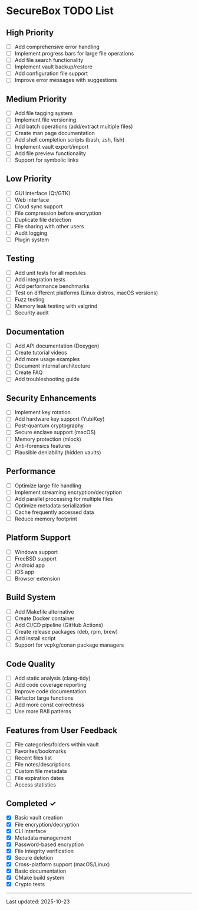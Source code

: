 # SecureBox TODO List

## High Priority

- [ ] Add comprehensive error handling
- [ ] Implement progress bars for large file operations
- [ ] Add file search functionality
- [ ] Implement vault backup/restore
- [ ] Add configuration file support
- [ ] Improve error messages with suggestions

## Medium Priority

- [ ] Add file tagging system
- [ ] Implement file versioning
- [ ] Add batch operations (add/extract multiple files)
- [ ] Create man page documentation
- [ ] Add shell completion scripts (bash, zsh, fish)
- [ ] Implement vault export/import
- [ ] Add file preview functionality
- [ ] Support for symbolic links

## Low Priority

- [ ] GUI interface (Qt/GTK)
- [ ] Web interface
- [ ] Cloud sync support
- [ ] File compression before encryption
- [ ] Duplicate file detection
- [ ] File sharing with other users
- [ ] Audit logging
- [ ] Plugin system

## Testing

- [ ] Add unit tests for all modules
- [ ] Add integration tests
- [ ] Add performance benchmarks
- [ ] Test on different platforms (Linux distros, macOS versions)
- [ ] Fuzz testing
- [ ] Memory leak testing with valgrind
- [ ] Security audit

## Documentation

- [ ] Add API documentation (Doxygen)
- [ ] Create tutorial videos
- [ ] Add more usage examples
- [ ] Document internal architecture
- [ ] Create FAQ
- [ ] Add troubleshooting guide

## Security Enhancements

- [ ] Implement key rotation
- [ ] Add hardware key support (YubiKey)
- [ ] Post-quantum cryptography
- [ ] Secure enclave support (macOS)
- [ ] Memory protection (mlock)
- [ ] Anti-forensics features
- [ ] Plausible deniability (hidden vaults)

## Performance

- [ ] Optimize large file handling
- [ ] Implement streaming encryption/decryption
- [ ] Add parallel processing for multiple files
- [ ] Optimize metadata serialization
- [ ] Cache frequently accessed data
- [ ] Reduce memory footprint

## Platform Support

- [ ] Windows support
- [ ] FreeBSD support
- [ ] Android app
- [ ] iOS app
- [ ] Browser extension

## Build System

- [ ] Add Makefile alternative
- [ ] Create Docker container
- [ ] Add CI/CD pipeline (GitHub Actions)
- [ ] Create release packages (deb, rpm, brew)
- [ ] Add install script
- [ ] Support for vcpkg/conan package managers

## Code Quality

- [ ] Add static analysis (clang-tidy)
- [ ] Add code coverage reporting
- [ ] Improve code documentation
- [ ] Refactor large functions
- [ ] Add more const correctness
- [ ] Use more RAII patterns

## Features from User Feedback

- [ ] File categories/folders within vault
- [ ] Favorites/bookmarks
- [ ] Recent files list
- [ ] File notes/descriptions
- [ ] Custom file metadata
- [ ] File expiration dates
- [ ] Access statistics

## Completed ✓

- [x] Basic vault creation
- [x] File encryption/decryption
- [x] CLI interface
- [x] Metadata management
- [x] Password-based encryption
- [x] File integrity verification
- [x] Secure deletion
- [x] Cross-platform support (macOS/Linux)
- [x] Basic documentation
- [x] CMake build system
- [x] Crypto tests

---

Last updated: 2025-10-23
